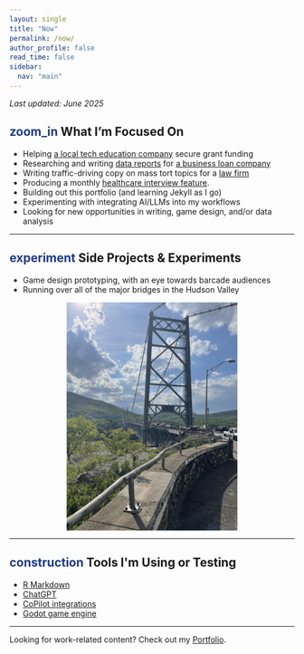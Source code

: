 ```yaml
---
layout: single
title: "Now"
permalink: /now/
author_profile: false
read_time: false
sidebar:
  nav: "main"
---
```


_Last updated: June 2025_

<h2 class="section-header"><span class="material-symbols-outlined" style="color: #1e3a8a;">zoom_in</span> What I’m Focused On</h2>

- Helping [a local tech education company](https://openhubproject.com/) secure grant funding
- Researching and writing [data reports](../portfolio/economic-trends) for [a business loan company](https://www.nationalbusinesscapital.com)
- Writing traffic-driving copy on mass tort topics for a [law firm](https://www.robertkinglawfirm.com/personal-injury/pfas-class-action-lawsuit/pennsylvania-water-contamination-lawsuit/)
- Producing a monthly [healthcare interview feature](https://www.gvhealthnews.com/).
- Building out this portfolio (and learning Jekyll as I go)
- Experimenting with integrating AI/LLMs into my workflows
- Looking for new opportunities in writing, game design, and/or data analysis

---

<h2 class="section-header"><span class="material-symbols-outlined" style="color: #1e3a8a;">experiment</span> Side Projects & Experiments</h2>

- Game design prototyping, with an eye towards barcade audiences
- Running over all of the major bridges in the Hudson Valley
<img src="/assets/images/BearMountainBridge.jpg" alt="Bear Mountain Bridge" style="display:block; margin:auto; width:60%;" />

---

<h2 class="section-header"><span class="material-symbols-outlined" style="color: #1e3a8a;">construction</span> Tools I'm Using or Testing</h2>

- [R Markdown](https://rmarkdown.rstudio.com/)
- [ChatGPT](https://chatgpt.com/)
- [CoPilot integrations](https://copilot.microsoft.com/chats/mkbJ8opRfFJUaRwqU3wbc)
- [Godot game engine](https://godotengine.org/) 

---

Looking for work-related content? Check out my [Portfolio](/portfolio/).
